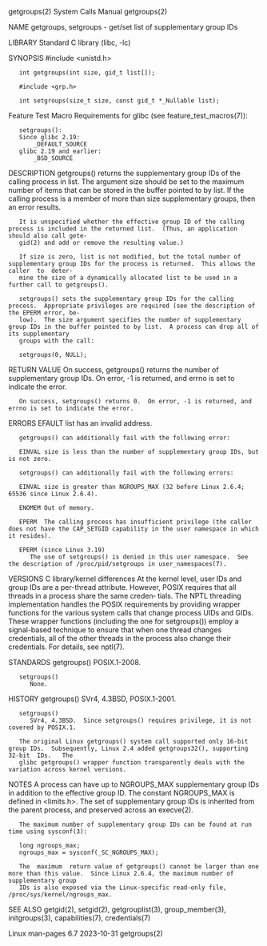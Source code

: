 getgroups(2)							      System Calls Manual							  getgroups(2)

NAME
       getgroups, setgroups - get/set list of supplementary group IDs

LIBRARY
       Standard C library (libc, -lc)

SYNOPSIS
       #include <unistd.h>

       int getgroups(int size, gid_t list[]);

       #include <grp.h>

       int setgroups(size_t size, const gid_t *_Nullable list);

   Feature Test Macro Requirements for glibc (see feature_test_macros(7)):

       setgroups():
	   Since glibc 2.19:
	       _DEFAULT_SOURCE
	   glibc 2.19 and earlier:
	       _BSD_SOURCE

DESCRIPTION
       getgroups()  returns  the  supplementary group IDs of the calling process in list.  The argument size should be set to the maximum number of items that
       can be stored in the buffer pointed to by list.	If the calling process is a member of more than size supplementary groups, then an error results.

       It is unspecified whether the effective group ID of the calling process is included in the returned list.  (Thus, an application should also call gete‐
       gid(2) and add or remove the resulting value.)

       If size is zero, list is not modified, but the total number of supplementary group IDs for the process is returned.  This allows the caller  to	deter‐
       mine the size of a dynamically allocated list to be used in a further call to getgroups().

       setgroups() sets the supplementary group IDs for the calling process.  Appropriate privileges are required (see the description of the EPERM error, be‐
       low).  The size argument specifies the number of supplementary group IDs in the buffer pointed to by list.  A process can drop all of its supplementary
       groups with the call:

	   setgroups(0, NULL);

RETURN VALUE
       On success, getgroups() returns the number of supplementary group IDs.  On error, -1 is returned, and errno is set to indicate the error.

       On success, setgroups() returns 0.  On error, -1 is returned, and errno is set to indicate the error.

ERRORS
       EFAULT list has an invalid address.

       getgroups() can additionally fail with the following error:

       EINVAL size is less than the number of supplementary group IDs, but is not zero.

       setgroups() can additionally fail with the following errors:

       EINVAL size is greater than NGROUPS_MAX (32 before Linux 2.6.4; 65536 since Linux 2.6.4).

       ENOMEM Out of memory.

       EPERM  The calling process has insufficient privilege (the caller does not have the CAP_SETGID capability in the user namespace in which it resides).

       EPERM (since Linux 3.19)
	      The use of setgroups() is denied in this user namespace.	See the description of /proc/pid/setgroups in user_namespaces(7).

VERSIONS
   C library/kernel differences
       At  the	kernel level, user IDs and group IDs are a per-thread attribute.  However, POSIX requires that all threads in a process share the same creden‐
       tials.  The NPTL threading implementation handles the POSIX requirements by providing wrapper functions	for  the  various  system  calls  that	change
       process	UIDs  and  GIDs.   These  wrapper functions (including the one for setgroups()) employ a signal-based technique to ensure that when one thread
       changes credentials, all of the other threads in the process also change their credentials.  For details, see nptl(7).

STANDARDS
       getgroups()
	      POSIX.1-2008.

       setgroups()
	      None.

HISTORY
       getgroups()
	      SVr4, 4.3BSD, POSIX.1-2001.

       setgroups()
	      SVr4, 4.3BSD.  Since setgroups() requires privilege, it is not covered by POSIX.1.

       The original Linux getgroups() system call supported only 16-bit group IDs.  Subsequently, Linux 2.4 added getgroups32(), supporting 32-bit  IDs.   The
       glibc getgroups() wrapper function transparently deals with the variation across kernel versions.

NOTES
       A process can have up to NGROUPS_MAX supplementary group IDs in addition to the effective group ID.  The constant NGROUPS_MAX is defined in <limits.h>.
       The set of supplementary group IDs is inherited from the parent process, and preserved across an execve(2).

       The maximum number of supplementary group IDs can be found at run time using sysconf(3):

	   long ngroups_max;
	   ngroups_max = sysconf(_SC_NGROUPS_MAX);

       The  maximum  return value of getgroups() cannot be larger than one more than this value.  Since Linux 2.6.4, the maximum number of supplementary group
       IDs is also exposed via the Linux-specific read-only file, /proc/sys/kernel/ngroups_max.

SEE ALSO
       getgid(2), setgid(2), getgrouplist(3), group_member(3), initgroups(3), capabilities(7), credentials(7)

Linux man-pages 6.7							  2023-10-31								  getgroups(2)
